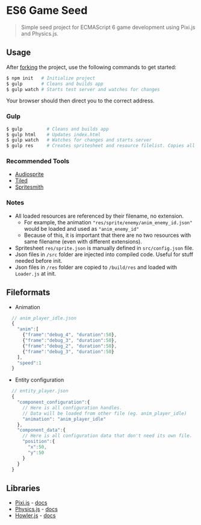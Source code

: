 # ES6 Game Seed #
> Simple seed project for ECMAScript 6 game development using Pixi.js and Physics.js.

## Usage ##

After [forking](https://guides.github.com/activities/forking/) the project, use the following commands to get started:

``` Bash
$ npm init   # Initialize project
$ gulp       # Cleans and builds app
$ gulp watch # Starts test server and watches for changes
```

Your browser should then direct you to the correct address.

### Gulp ###
``` Bash
$ gulp         # Cleans and builds app
$ gulp html    # Updates index.html
$ gulp watch   # Watches for changes and starts server
$ gulp res     # Creates spritesheet and resource filelist. Copies all res to build.
```

### Recommended Tools ###
* [Audiosprite](https://www.npmjs.com/package/audiosprite)
* [Tiled](http://www.mapeditor.org)
* [Spritesmith](https://www.npmjs.com/package/gulp.spritesmith)

### Notes ###
* All loaded resources are referenced by their filename, no extension.
    * For example, the animation `"res/sprite/enemy/anim_enemy_id.json"` would be loaded and used as `"anim_enemy_id"`
    * Because of this, it is important that there are no two resources with same filename (even with different extensions).
* Spritesheet `res/sprite.json` is manually defined in `src/config.json` file.
* Json files in `/src` folder are injected into compiled code. Useful for stuff needed before init.
* Json files in `/res` folder are copied to `/build/res` and loaded with `Loader.js` at init.

## Fileformats ##
* Animation
``` javascript
  // anim_player_idle.json
  {
    "anim":[
      {"frame":"debug_4", "duration":50},
      {"frame":"debug_3", "duration":50},
      {"frame":"debug_2", "duration":50},
      {"frame":"debug_3", "duration":50}
    ],
    "speed":1
  }
```
* Entity configuration
``` javascript
  // entity_player.json
  {
    "component_configuration":{
      // Here is all configuration handles.
      // Data will be loaded from other file (eg. anim_player_idle)
      "animation": "anim_player_idle"
    },
    "component_data":{
      // Here is all configuration data that don't need its own file.
      "position":{
        "x":50,
        "y":50
      }
    }
  }
```

## Libraries ##
* [Pixi.js](http://www.pixijs.com) - [docs](http://pixijs.github.io/docs/)
* [Physics.js](http://wellcaffeinated.net/PhysicsJS/) -  [docs](https://github.com/wellcaffeinated/PhysicsJS/wiki)
* [Howler.js](https://github.com/goldfire/howler.js/) -  [docs](https://github.com/goldfire/howler.js/)
